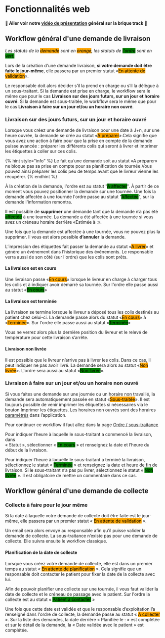 # Fonctionnalités web

#### 👀 Aller voir notre [vidéo de présentation](../../general/videos-explicatives/nouvelles-fonctionnalites-track.md) général sur la brique track 👀

## Workflow général d'une demande de livraison

_Les statuts de la <mark style="background-color:orange;">demande</mark> sont en <mark style="background-color:orange;">orange</mark>, les statuts de <mark style="background-color:green;">l'ordre</mark> sont en <mark style="background-color:green;">vert.</mark>_

Lors de la création d'une demande livraison, **si votre demande doit être faite le jour-même**, elle passera par un premier statut «<mark style="background-color:orange;">En attente de validation</mark>».

Le responsable doit alors décider s’il la prend en charge ou s’il la délègue à un sous-traitant. Si la demande est prise en charge, le workflow sera le même que pour le cas **Livraison sur des jours futurs, sur un jour et horaire ouvré**. Si la demande est sous-traitée, le workflow sera le même que pour le cas **Livraison à faire sur un jour et/ou un horaire non ouvré**.

### Livraison sur des jours futurs, sur un jour et horaire ouvré

Lorsque vous créez une demande de livraison pour une date à J+n, sur une heure ouvrée, la demande se crée au statut «<mark style="background-color:orange;">A préparer</mark>».Cela signifie que vous avez une action à faire pour que la prise en compte de la demande puisse avancée : préparer les différents colis qui seront à livrer et imprimer les étiquettes à coller sur ces colis.

{% hint style="info" %}
Le fait qu’une demande soit au statut «A préparer» ne bloque pas sa prise en compte pour sa planification de tournée.Vous pouvez ainsi préparer les colis peu de temps avant que le livreur vienne les récupérer.
{% endhint %}

À la création de la demande, l'ordre est au statut "<mark style="background-color:green;">À affecter</mark>". À partir de ce moment vous pouvez positionner la demande sur une tournée. Une fois la demande affectée à une tournée l'ordre passe au statut "<mark style="background-color:green;">Affectée</mark>", sur la demande l'information remontra.

Il est possible de **supprimer** une demande tant que la demande n’a pas été <mark style="background-color:green;">affectée</mark> à une tournée. La demande a été affectée à une tournée si vous avez un créneau horaire derrière «Estimée à :».

Une fois que la demande est affectée à une tournée, vous ne pouvez plus la supprimer. Il vous est alors possible **d’annuler** la demande.

L’impression des étiquettes fait passer la demande au statut «<mark style="background-color:orange;">A livrer</mark>» et génère un événement dans l’historique des événements. Le responsable verra aussi de son côté (sur l'ordre) que les colis sont prêts.

#### La livraison est en cours

Une livraison passe «<mark style="background-color:orange;">En cours</mark>» lorsque le livreur en charge à charger tous les colis et à indiquer avoir démarré sa tournée. Sur l'ordre elle passe aussi au statut «<mark style="background-color:green;">En cours</mark>»

#### La livraison est terminée

La livraison se termine lorsque le livreur a déposé tous les colis destinés au patient chez celui-ci. La demande passe alors du statut «<mark style="background-color:orange;">En cours</mark>» à «<mark style="background-color:orange;">Terminée</mark>». Sur l'ordre elle passe aussi au statut «<mark style="background-color:green;">Terminée</mark>»

Vous ne verrez alors plus la dernière position du livreur et le relevé de température pour cette livraison s’arrête.

#### Livraison non livrée

Il est possible que le livreur n’arrive pas à livrer les colis. Dans ce cas, il peut indiquer ne pas avoir livré. La demande sera alors au statut «<mark style="background-color:orange;">Non livrée</mark>». L'ordre sera aussi au statut «<mark style="background-color:green;">Non livrée</mark>».

### **Livraison à faire sur un jour et/ou un horaire non ouvré**

Si vous faites une demande sur une journée ou un horaire non travaillé, la demande sera automatiquement passée en statut «<mark style="background-color:orange;">Sous-traitée</mark>». Il est toujours possible de venir imprimer les étiquettes si nécessaires via le bouton Imprimer les étiquettes. Les horaires non ouvrés sont des horaires [paramétrés](../../parametrages/global.md#heures-travaillees) dans l’application.

Pour continuer ce workflow il faut allez dans la page [Ordre / sous-traitance](ordres/sous-traitance.md)

Pour indiquer l’heure à laquelle le sous-traitant a commencé la livraison, dans\
« Statut », sélectionner « <mark style="background-color:green;">En cours</mark> » et renseignez la date et l’heure du début de la livraison.

Pour indiquer l’heure à laquelle le sous-traitant a terminé la livraison, sélectionnez le statut « <mark style="background-color:green;">Terminée</mark> » et renseignez la date et heure de fin de livraison. Si le sous-traitant n’a pas pu livrer, sélectionnez le statut « <mark style="background-color:green;">Non livrée</mark> ». Il est obligatoire de mettre un commentaire dans ce cas.

## Workflow général d'une demande de collecte

### Collecte à faire pour le jour même

Si la date à laquelle votre demande de collecte doit être faite est le jour-même, elle passera par un premier statut « <mark style="background-color:orange;">En attente de validation</mark> ».

Un email sera alors envoyé au responsable afin qu’il puisse valider la demande de collecte. La sous-traitance n’existe pas pour une demande de collecte. Elle suivra ensuite le workflow classique.

#### **Planification de la date de collecte**

Lorsque vous créez votre demande de collecte, elle est dans un premier temps au statut « <mark style="background-color:orange;">En attente de planification</mark> ». Cela signifie que un responsable doit contacter le patient pour fixer la date de la collecte avec lui.

Afin de pouvoir planifier une collecte sur une tournée, il vous faut valider la date de collecte et le créneau de passage avec le patient. Sur l'ordre la collecte est au statut « <mark style="background-color:green;">Patient à contacter</mark> »&#x20;

Une fois que cette date est validée et que le responsable d’exploitation l’a renseigné dans l'ordre de collecte, la demande passe au statut « <mark style="background-color:orange;">A collecter</mark> ». Sur la liste des demandes, la date derrière « Planifiée le : » est complétée et sur le détail de la demande, la « Date validée avec le patient » est complétée.

